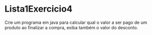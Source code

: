 # Lista1Exercicio4
Crie um programa em java para calcular qual o valor a ser pago de um produto ao finalizar a compra, exiba também o valor do desconto.
